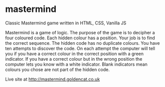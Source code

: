 # mastermind
Classic Mastermind game written in HTML, CSS, Vanilla JS

Mastermind is a game of logic. The purpose of the game
is to decipher a four coloured code. Each hidden colour has a position.
Your job is to find the correct sequence. The hidden code has no
duplicate colours. You have ten attempts to discover the code. On each
attempt the computer will tell you if you have a correct colour in the
correct position with a green indicator. If you have a
correct colour but in the wrong position the computer lets you know with
a white indicator. Blank indicators mean colours you
chose are not part of the hidden code.


Live site at http://mastermind.goldencat.co.uk
